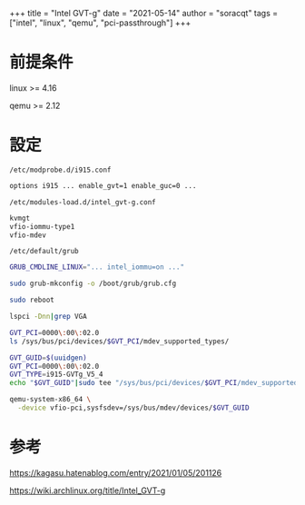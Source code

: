 +++
title = "Intel GVT-g"
date = "2021-05-14"
author = "soracqt"
tags = ["intel", "linux", "qemu", "pci-passthrough"]
+++

# 前提条件

linux >= 4.16

qemu >= 2.12

# 設定

`/etc/modprobe.d/i915.conf`

```bash
options i915 ... enable_gvt=1 enable_guc=0 ...
```

`/etc/modules-load.d/intel_gvt-g.conf`

```bash
kvmgt
vfio-iommu-type1
vfio-mdev
```

`/etc/default/grub`

```bash
GRUB_CMDLINE_LINUX="... intel_iommu=on ..."
```

```bash
sudo grub-mkconfig -o /boot/grub/grub.cfg
```

```bash
sudo reboot
```

```bash
lspci -Dnn|grep VGA
```

```bash
GVT_PCI=0000\:00\:02.0
ls /sys/bus/pci/devices/$GVT_PCI/mdev_supported_types/
```

```bash
GVT_GUID=$(uuidgen)
GVT_PCI=0000\:00\:02.0
GVT_TYPE=i915-GVTg_V5_4
echo "$GVT_GUID"|sudo tee "/sys/bus/pci/devices/$GVT_PCI/mdev_supported_types/$GVT_TYPE/create"
```

```bash
qemu-system-x86_64 \
  -device vfio-pci,sysfsdev=/sys/bus/mdev/devices/$GVT_GUID
```

# 参考

https://kagasu.hatenablog.com/entry/2021/01/05/201126

https://wiki.archlinux.org/title/Intel_GVT-g

